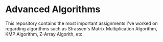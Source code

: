 # Advanced Algorithms
 This repository contains the most important assignments I've worked on regarding algorithms such as Strassen's Matrix Multiplication Algorithm, KMP Algorithm, Z-Array Algorith, etc. 
